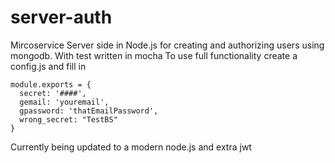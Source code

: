 # server-auth

Mircoservice Server side in Node.js for creating and authorizing users using mongodb. With test written in mocha
To use full functionality create a config.js and fill in 

```
module.exports = {
  secret: '####',
  gemail: 'youremail',
  gpassword: 'thatEmailPassword',
  wrong_secret: "TestBS"
}
```
Currently being updated to a modern node.js and extra jwt
